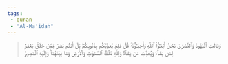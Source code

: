 ```yaml
---
tags: 
 - quran 
 - "Al-Ma'idah"
---
```


> وَقَالَتِ ٱلۡيَهُودُ وَٱلنَّصَٰرَىٰ نَحۡنُ أَبۡنَـٰٓؤُاْ ٱللَّهِ وَأَحِبَّـٰٓؤُهُۥۚ قُلۡ فَلِمَ يُعَذِّبُكُم بِذُنُوبِكُمۖ بَلۡ أَنتُم بَشَرٞ مِّمَّنۡ خَلَقَۚ يَغۡفِرُ لِمَن يَشَآءُ وَيُعَذِّبُ مَن يَشَآءُۚ وَلِلَّهِ مُلۡكُ ٱلسَّمَٰوَٰتِ وَٱلۡأَرۡضِ وَمَا بَيۡنَهُمَاۖ وَإِلَيۡهِ ٱلۡمَصِيرُ
